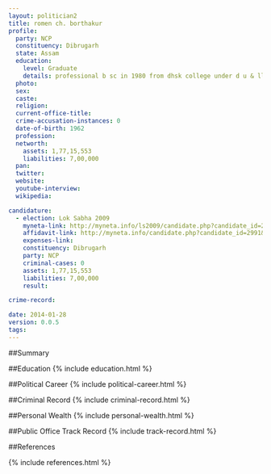 ```yaml
---
layout: politician2
title: romen ch. borthakur
profile: 
  party: NCP
  constituency: Dibrugarh
  state: Assam
  education: 
    level: Graduate
    details: professional b sc in 1980 from dhsk college under d u & ll b in 1988 from dibrugarh low college under d u
  photo: 
  sex: 
  caste: 
  religion: 
  current-office-title: 
  crime-accusation-instances: 0
  date-of-birth: 1962
  profession: 
  networth: 
    assets: 1,77,15,553
    liabilities: 7,00,000
  pan: 
  twitter: 
  website: 
  youtube-interview: 
  wikipedia: 

candidature: 
  - election: Lok Sabha 2009
    myneta-link: http://myneta.info/ls2009/candidate.php?candidate_id=2991
    affidavit-link: http://myneta.info/candidate.php?candidate_id=2991&scan=original
    expenses-link: 
    constituency: Dibrugarh 
    party: NCP
    criminal-cases: 0
    assets: 1,77,15,553
    liabilities: 7,00,000
    result:  

crime-record: 

date: 2014-01-28
version: 0.0.5
tags: 
---
```

##Summary


##Education
{% include education.html %}


##Political Career
{% include political-career.html %}


##Criminal Record
{% include criminal-record.html %}


##Personal Wealth
{% include personal-wealth.html %}


##Public Office Track Record
{% include track-record.html %}


##References


{% include references.html %}